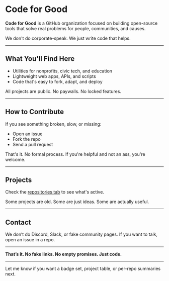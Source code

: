# Code for Good

**Code for Good** is a GitHub organization focused on building open-source tools that solve real problems for people, communities, and causes.

We don't do corporate-speak. We just write code that helps.

---

## What You'll Find Here

* Utilities for nonprofits, civic tech, and education
* Lightweight web apps, APIs, and scripts
* Code that's easy to fork, adapt, and deploy

All projects are public. No paywalls. No locked features.

---

## How to Contribute

If you see something broken, slow, or missing:

* Open an issue
* Fork the repo
* Send a pull request

That's it. No formal process. If you're helpful and not an ass, you're welcome.

---

## Projects

Check the [repositories tab](https://github.com/codeforgood?tab=repositories) to see what's active.

Some projects are old. Some are just ideas. Some are actually useful.

---

## Contact

We don’t do Discord, Slack, or fake community pages. If you want to talk, open an issue in a repo.

---

**That’s it. No fake links. No empty promises. Just code.**

---

Let me know if you want a badge set, project table, or per-repo summaries next.
